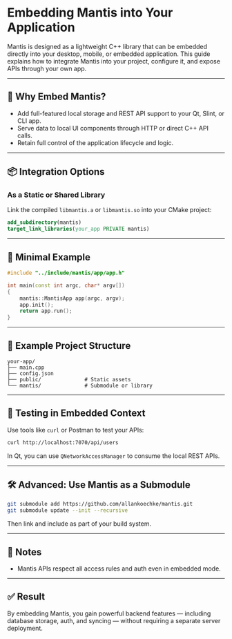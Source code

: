 
# Embedding Mantis into Your Application

Mantis is designed as a lightweight C++ library that can be embedded directly into your desktop, mobile, or embedded application. This guide explains how to integrate Mantis into your project, configure it, and expose APIs through your own app.

---

## 🔧 Why Embed Mantis?

- Add full-featured local storage and REST API support to your Qt, Slint, or CLI app.
- Serve data to local UI components through HTTP or direct C++ API calls.
- Retain full control of the application lifecycle and logic.

---

## 📦 Integration Options

### **As a Static or Shared Library**
Link the compiled `libmantis.a` or `libmantis.so` into your CMake project:

```cmake
add_subdirectory(mantis)
target_link_libraries(your_app PRIVATE mantis)
```

---

## 🧱 Minimal Example

```cpp
#include "../include/mantis/app/app.h"

int main(const int argc, char* argv[])
{
    mantis::MantisApp app(argc, argv);
    app.init();
    return app.run();
}
```

---

## 📂 Example Project Structure

```
your-app/
├── main.cpp
├── config.json
├── public/              # Static assets
└── mantis/              # Submodule or library
```

---

## 🧪 Testing in Embedded Context

Use tools like `curl` or Postman to test your APIs:

```bash
curl http://localhost:7070/api/users
```

In Qt, you can use `QNetworkAccessManager` to consume the local REST APIs.

---

## 🛠️ Advanced: Use Mantis as a Submodule

```bash
git submodule add https://github.com/allankoechke/mantis.git
git submodule update --init --recursive
```

Then link and include as part of your build system.

---

## 📌 Notes

- Mantis APIs respect all access rules and auth even in embedded mode.

---

## ✅ Result

By embedding Mantis, you gain powerful backend features — including database storage, auth, and syncing — without requiring a separate server deployment.
